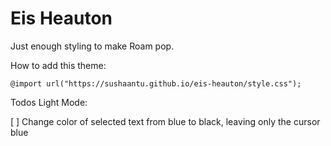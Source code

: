 # Eis Heauton
Just enough styling to make Roam pop.

How to add this theme:
```
@import url("https://sushaantu.github.io/eis-heauton/style.css");
```

Todos Light Mode:

[ ] Change color of selected text from blue to black, leaving only the cursor blue